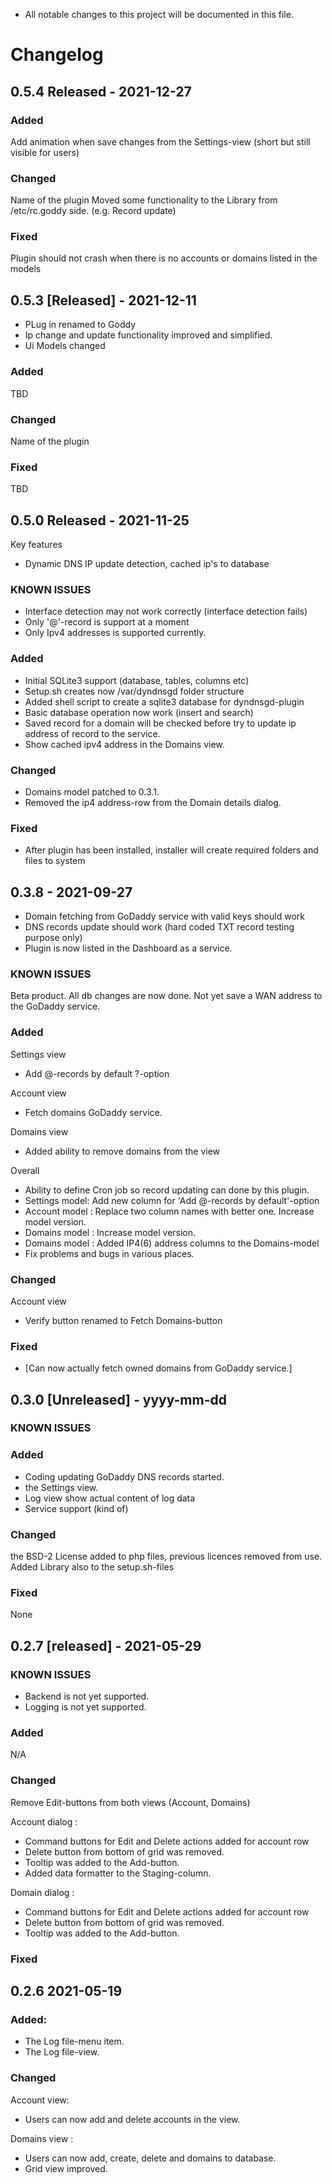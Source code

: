 
* All notable changes to this project will be documented in this file.

# Changelog

## 0.5.4 Released - 2021-12-27

### Added

Add animation when save changes from the Settings-view (short but still visible for users)

### Changed

Name of the plugin
Moved some functionality to the Library from /etc/rc.goddy side. (e.g. Record update)

### Fixed

Plugin should not crash when there is no accounts or domains listed in the models

## 0.5.3 [Released] - 2021-12-11

- PLug in renamed to Goddy
- Ip change and update functionality improved and simplified.
- Ui Models changed

### Added

TBD

### Changed

Name of the plugin

### Fixed

TBD

## 0.5.0 Released - 2021-11-25

Key features

- Dynamic DNS IP update detection, cached ip's to database

### KNOWN ISSUES

- Interface detection may not work correctly (interface detection fails)
- Only '@'-record is support at a moment
- Only Ipv4 addresses is supported currently.

### Added

- Initial SQLite3 support (database, tables, columns etc)
- Setup.sh creates now /var/dyndnsgd folder structure
- Added shell script to create a sqlite3 database for dyndnsgd-plugin
- Basic database operation now work (insert and search)
- Saved record for a domain will be checked before try to update ip address of record to the service.
- Show cached ipv4 address in the Domains view.

### Changed

- Domains model patched to 0.3.1.
- Removed the ip4 address-row from the Domain details dialog.

### Fixed

- After plugin has been installed, installer will create required folders and files to system

## 0.3.8 - 2021-09-27

* Domain fetching from GoDaddy service with valid keys should work
* DNS records update should work (hard coded TXT record testing purpose only)
* Plugin is now listed in the Dashboard as a service.

### KNOWN ISSUES

Beta product. All db changes are now done.
Not yet save a WAN address to the GoDaddy service.

### Added

Settings view

- Add @-records by default ?-option

Account view

- Fetch domains GoDaddy service.

Domains view

- Added ability to remove domains from the view

Overall

- Ability to define Cron job so record updating can done by this plugin.
- Settings model: Add new column for 'Add @-records by default'-option
- Account model : Replace two column names with better one. Increase model version.
- Domains model : Increase model version.
- Domains model : Added IP4(6) address columns to the Domains-model
- Fix problems and bugs in various places.

### Changed

Account view

- Verify button renamed to Fetch Domains-button

### Fixed

- [Can now actually fetch owned domains from GoDaddy service.]

## 0.3.0 [Unreleased] - yyyy-mm-dd

### KNOWN ISSUES

### Added

- Coding updating GoDaddy DNS records started.
- the Settings view.
- Log view show actual content of log data
- Service support (kind of)

### Changed

the BSD-2 License added to php files, previous licences removed from use. Added Library also to the setup.sh-files

### Fixed

None

## 0.2.7 [released] - 2021-05-29

### KNOWN ISSUES

- Backend is not yet supported.
- Logging is not yet supported.

### Added

N/A

### Changed

Remove Edit-buttons from both views (Account, Domains)

Account dialog :

- Command buttons for Edit and Delete actions added for account row
- Delete button from bottom of grid was removed.
- Tooltip was added to the Add-button.
- Added data formatter to the Staging-column.

Domain dialog :

- Command buttons for Edit and Delete actions added for account row
- Delete button from bottom of grid was removed.
- Tooltip was added to the Add-button.

### Fixed

## 0.2.6   2021-05-19

### Added:

- The Log file-menu item.
- The Log file-view.

### Changed

Account view:

- Users can now add and delete accounts in the view.

Domains view :

- Users can now add, create, delete and domains to database.
- Grid view improved. 
